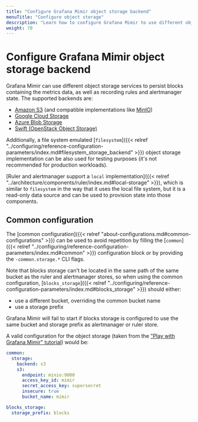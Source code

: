 ```yaml
---
title: "Configure Grafana Mimir object storage backend"
menuTitle: "Configure object storage"
description: "Learn how to configure Grafana Mimir to use different object storage backend implementations."
weight: 70
---
```


# Configure Grafana Mimir object storage backend

Grafana Mimir can use different object storage services to persist blocks containing the metrics data, as well as recording rules and alertmanager state.
The supported backends are:

- [Amazon S3](https://aws.amazon.com/s3/) (and compatible implementations like [MinIO](https://min.io/))
- [Google Cloud Storage](https://cloud.google.com/storage)
- [Azure Blob Storage](https://azure.microsoft.com/es-es/services/storage/blobs/)
- [Swift (OpenStack Object Storage)](https://wiki.openstack.org/wiki/Swift)

Additionally, a file system emulated [`filesystem`]({{< relref "../configuring/reference-configuration-parameters/index.md#filesystem_storage_backend" >}}) object storage implementation can be also used for testing purposes (it's not recommended for production workloads).

[Ruler and alertmanager support a `local` implementation]({{< relref "../architecture/components/ruler/index.md#local-storage" >}}), which is similar to `filesystem` in the way that it uses the local file system, but it is a read-only data source and can be used to provision state into those components.

## Common configuration

The [common configuration]({{< relref "about-configurations.md#common-configurations" >}}) can be used to avoid repetition by filling the [`common`]({{< relref "../configuring/reference-configuration-parameters/index.md#common" >}}) configuration block or by providing the `-common.storage.*` CLI flags.

Note that blocks storage can't be located in the same path of the same bucket as the ruler and alertmanager stores, so when using the common configuration, [`blocks_storage`]({{< relref "../configuring/reference-configuration-parameters/index.md#blocks_storage" >}}) should either:

- use a different bucket, overriding the common bucket name
- use a storage prefix

Grafana Mimir will fail to start if blocks storage is configured to use the same bucket and storage prefix as alertmanager or ruler store.

A valid configuration for the object storage (taken from the ["Play with Grafana Mimir" tutorial](https://grafana.com/tutorials/play-with-grafana-mimir/)) would be:

```yaml
common:
  storage:
    backend: s3
    s3:
      endpoint: minio:9000
      access_key_id: mimir
      secret_access_key: supersecret
      insecure: true
      bucket_name: mimir

blocks_storage:
  storage_prefix: blocks
```
